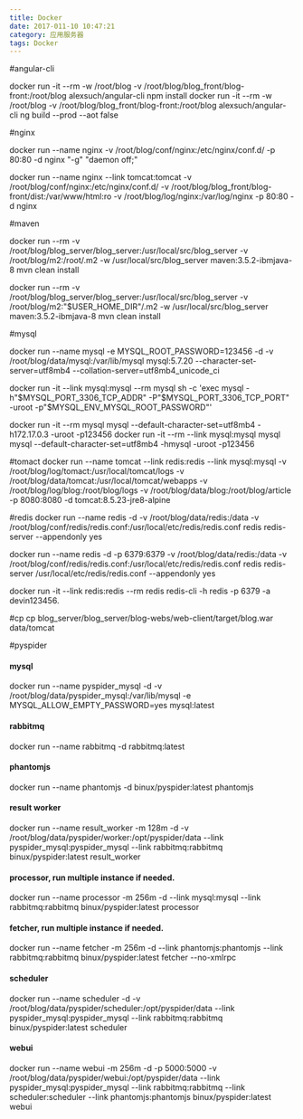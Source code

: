 ```yaml
---
title: Docker
date: 2017-011-10 10:47:21
category: 应用服务器
tags: Docker
---
```

#angular-cli

docker run -it --rm -w /root/blog -v /root/blog/blog_front/blog-front:/root/blog alexsuch/angular-cli npm install
docker run -it --rm -w /root/blog -v /root/blog/blog_front/blog-front:/root/blog alexsuch/angular-cli ng build --prod --aot false

#nginx

docker run --name nginx -v /root/blog/conf/nginx:/etc/nginx/conf.d/ -p 80:80 -d nginx "-g" "daemon off;"

docker run --name nginx --link tomcat:tomcat -v /root/blog/conf/nginx:/etc/nginx/conf.d/ -v /root/blog/blog_front/blog-front/dist:/var/www/html:ro  -v /root/blog/log/nginx:/var/log/nginx -p 80:80 -d nginx

#maven

docker run --rm -v /root/blog/blog_server/blog_server:/usr/local/src/blog_server -v /root/blog/m2:/root/.m2 -w /usr/local/src/blog_server maven:3.5.2-ibmjava-8 mvn clean install

docker run --rm -v /root/blog/blog_server/blog_server:/usr/local/src/blog_server -v /root/blog/m2:"$USER_HOME_DIR"/.m2 -w /usr/local/src/blog_server maven:3.5.2-ibmjava-8 mvn clean install

#mysql

docker run --name mysql -e MYSQL_ROOT_PASSWORD=123456 -d -v /root/blog/data/mysql:/var/lib/mysql mysql:5.7.20 --character-set-server=utf8mb4 --collation-server=utf8mb4_unicode_ci

docker run -it --link mysql:mysql --rm mysql sh -c 'exec mysql -h"$MYSQL_PORT_3306_TCP_ADDR" -P"$MYSQL_PORT_3306_TCP_PORT" -uroot -p"$MYSQL_ENV_MYSQL_ROOT_PASSWORD"'

docker run -it --rm mysql mysql --default-character-set=utf8mb4 -h172.17.0.3 -uroot -p123456
docker run -it --rm --link mysql:mysql mysql mysql --default-character-set=utf8mb4 -hmysql -uroot -p123456

#tomact
docker run --name tomcat --link redis:redis --link mysql:mysql -v /root/blog/log/tomact:/usr/local/tomcat/logs -v /root/blog/data/tomcat:/usr/local/tomcat/webapps -v /root/blog/log/blog:/root/blog/logs -v /root/blog/data/blog:/root/blog/article -p 8080:8080 -d tomcat:8.5.23-jre8-alpine

#redis
docker run --name redis -d -v /root/blog/data/redis:/data -v /root/blog/conf/redis/redis.conf:/usr/local/etc/redis/redis.conf redis redis-server --appendonly yes

docker run --name redis -d -p 6379:6379 -v /root/blog/data/redis:/data -v /root/blog/conf/redis/redis.conf:/usr/local/etc/redis/redis.conf redis redis-server  /usr/local/etc/redis/redis.conf --appendonly yes

docker run -it --link redis:redis --rm redis redis-cli -h redis -p 6379 -a devin123456.

#cp
cp blog_server/blog_server/blog-webs/web-client/target/blog.war data/tomcat

#pyspider

#### mysql
docker run --name pyspider_mysql -d -v /root/blog/data/pyspider_mysql:/var/lib/mysql -e MYSQL_ALLOW_EMPTY_PASSWORD=yes mysql:latest

#### rabbitmq
docker run --name rabbitmq -d rabbitmq:latest

#### phantomjs
docker run --name phantomjs -d binux/pyspider:latest phantomjs

#### result worker
docker run --name result_worker -m 128m -d 
-v /root/blog/data/pyspider/worker:/opt/pyspider/data --link pyspider_mysql:pyspider_mysql --link rabbitmq:rabbitmq binux/pyspider:latest result_worker

#### processor, run multiple instance if needed.
docker run --name processor -m 256m -d --link mysql:mysql --link rabbitmq:rabbitmq binux/pyspider:latest processor
#### fetcher, run multiple instance if needed.
docker run --name fetcher -m 256m -d --link phantomjs:phantomjs --link rabbitmq:rabbitmq binux/pyspider:latest fetcher --no-xmlrpc

#### scheduler
docker run --name scheduler -d 
-v /root/blog/data/pyspider/scheduler:/opt/pyspider/data --link pyspider_mysql:pyspider_mysql --link rabbitmq:rabbitmq binux/pyspider:latest scheduler

#### webui
docker run --name webui -m 256m -d -p 5000:5000 
-v /root/blog/data/pyspider/webui:/opt/pyspider/data --link pyspider_mysql:pyspider_mysql --link rabbitmq:rabbitmq --link scheduler:scheduler --link phantomjs:phantomjs binux/pyspider:latest webui